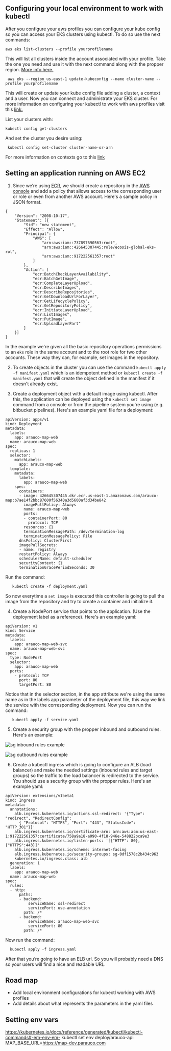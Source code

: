 ## Configuring your local environment to work with kubectl

 After you configure your aws profiles you can configure your kube config so you can access your EKS clusters using kubectl.
  To do so use the next commands:

  ```
  aws eks list-clusters --profile yourprofilename
  ```

 This will list all clusters inside the account associated with your profile. Take the one you need and use it with the next command along with the propper region. [More info here.](https://docs.aws.amazon.com/cli/latest/reference/emr/list-clusters.html)

 ```
  aws eks --region us-east-1 update-kubeconfig --name cluster-name --profile yourprofilename
 ```

This will create or update your kube config file adding a cluster, a context and a user. Now you can connect and administrate your EKS cluster. For more information on configuring your kubectl to work with aws profiles visit this [link.](https://docs.aws.amazon.com/eks/latest/userguide/create-kubeconfig.html)

List your clusters with:

```
kubectl config get-clusters
```

And set the cluster you desire using:

```
 kubectl config set-cluster cluster-name-or-arn
```

For more information on contexts go to this [link](https://kubernetes.io/docs/reference/kubectl/cheatsheet/)

## Setting an application running on AWS EC2

1.  Since we’re using [ECR](https://docs.aws.amazon.com/AmazonECR/latest/userguide/what-is-ecr.html), we should create a repository in the [AWS console](https://console.aws.amazon.com/ecr/repositories?region=us-east-1) and add a policy that allows access to the corresponding user or role or even from another AWS account. Here's a sample policy in JSON format.

```
{
	"Version": "2008-10-17",
	"Statement": [{
		"Sid": "new statement",
		"Effect": "Allow",
		"Principal": {
			"AWS": [
				"arn:aws:iam::737897690563:root",
				"arn:aws:iam::426645307445:role/ecosis-global-eks-rol",
				"arn:aws:iam::917222561357:root"
			]
		},
		"Action": [
			"ecr:BatchCheckLayerAvailability",
			"ecr:BatchGetImage",
			"ecr:CompleteLayerUpload",
			"ecr:DescribeImages",
			"ecr:DescribeRepositories",
			"ecr:GetDownloadUrlForLayer",
			"ecr:GetLifecyclePolicy",
			"ecr:GetRepositoryPolicy",
			"ecr:InitiateLayerUpload",
			"ecr:ListImages",
			"ecr:PutImage",
			"ecr:UploadLayerPart"
		]
	}]
}
```

In the example we're given all the basic repository operations permissions to an `eks` role in the same account and to the root role for two other accounts. These way they can, for example, set images in the repository.

2.  To create objects in the cluster you can use the command `kubectl apply -f manifest.yaml` which is an idempotent method or  `kubectl create -f manifest.yaml` that will create the object defined in the manifest if it doesn't already exist.

3.  Create a deployment object with a default image using kubectl. After this, the application can be deployed using the `kubectl set image` command from a console or from the pipeline system you're using (e.g. bitbucket pipelines). Here's an example yaml file for a deployment:

```
apiVersion: apps/v1
kind: Deployment
metadata:
  labels:
    app: arauco-map-web
  name: arauco-map-web
spec:
  replicas: 1
  selector:
    matchLabels:
      app: arauco-map-web
  template:
    metadata:
      labels:
        app: arauco-map-web
    spec:
      containers:
      - image: 426645307445.dkr.ecr.us-east-1.amazonaws.com/arauco-map:b7ae14f2bbc87600f56340a3d5600af3d34be842
        imagePullPolicy: Always
        name: arauco-map-web
        ports:
        - containerPort: 80
          protocol: TCP
        resources: {}
        terminationMessagePath: /dev/termination-log
        terminationMessagePolicy: File
      dnsPolicy: ClusterFirst
      imagePullSecrets:
      - name: registry
      restartPolicy: Always
      schedulerName: default-scheduler
      securityContext: {}
      terminationGracePeriodSeconds: 30
```

Run the command:

 ```
    kubectl create -f deployment.yaml
 ```

So now everytime a `set image` is executed this controller is going to pull the image from the repository and try to create a container and initialize it.

4.  Create a NodePort service that points to the application. (Use the deployment label as a reference). Here's an example yaml:

```
apiVersion: v1
kind: Service
metadata:
  labels:
    app: arauco-map-web-svc
  name: arauco-map-web-svc
spec:
  type: NodePort
  selector:
    app: arauco-map-web
  ports:
    - protocol: TCP
      port: 80
      targetPort: 80
```

Notice that in the selector section, in the app attribute we're using the same name as in the labels app parameter of the deployment file, this way we link the service with the corresponding deployment. Now you can run the command:
 ```
    kubectl apply -f service.yaml
 ```

5.  Create a security group with the propper inbound and outbound rules. Here's an example:

![sg inbound rules example](https://raw.githubusercontent.com/mpuricawolox/kubernetes/master/sg-inbound-rules-example.png)

![sg outbound rules example](https://raw.githubusercontent.com/mpuricawolox/kubernetes/master/sg-outbound-rules-example.png)

6.  Create a kubectl ingress which is going to configure an ALB (load balancer) and make the needed settings (inbound rules and target groups) so the traffic to the load balancer is redirected to the service. You should use a security group with the propper rules. Here's an example yaml:

```
apiVersion: extensions/v1beta1
kind: Ingress
metadata:
  annotations:
    alb.ingress.kubernetes.io/actions.ssl-redirect: '{"Type": "redirect", "RedirectConfig":
      { "Protocol": "HTTPS", "Port": "443", "StatusCode": "HTTP_301"}}'
    alb.ingress.kubernetes.io/certificate-arn: arn:aws:acm:us-east-1:917222561357:certificate/758a9a18-a090-4f18-946e-548822bca9e3
    alb.ingress.kubernetes.io/listen-ports: '[{"HTTP": 80}, {"HTTPS":443}]'
    alb.ingress.kubernetes.io/scheme: internet-facing
    alb.ingress.kubernetes.io/security-groups: sg-0df1578c2b434c963
    kubernetes.io/ingress.class: alb
  generation: 1
  labels:
    app: arauco-map-web
  name: arauco-map-web
spec:
  rules:
  - http:
      paths:
      - backend:
          serviceName: ssl-redirect
          servicePort: use-annotation
        path: /*
      - backend:
          serviceName: arauco-map-web-svc
          servicePort: 80
        path: /*
```

Now run the command:

  ```
    kubectl apply -f ingress.yaml
 ```


After that you’re going to have an ELB url. So you will probably need a DNS so your users will find a nice and readable URL.

## Road map
- Add local environment configurations for kubectl working with AWS profiles
- Add details about what represents the parameters in the yaml files


## Setting env vars

https://kubernetes.io/docs/reference/generated/kubectl/kubectl-commands#-em-env-em-
kubectl set env deploy/arauco-api MAP_BASE_URL=https://map-dev.parauco.com
